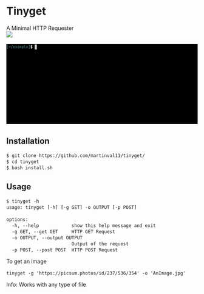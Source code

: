 # Tinyget
A Minimal HTTP Requester
<br>
<a target="_blank" href="LICENSE" title="License: GNU"><img src="https://img.shields.io/badge/License-GNU-green.svg"></a>

<p align="center">
<img src="https://github.com/martinval11/tinyget/blob/main/example/example.gif"/>
</p>

## Installation

```console
$ git clone https://github.com/martinval11/tinyget/
$ cd tinyget
$ bash install.sh
```

## Usage

```console
$ tinyget -h
usage: tinyget [-h] [-g GET] -o OUTPUT [-p POST]

options:
  -h, --help            show this help message and exit
  -g GET, --get GET     HTTP GET Request
  -o OUTPUT, --output OUTPUT
                        Output of the request
  -p POST, --post POST  HTTP POST Request
```

To get an image
```
tinyget -g 'https://picsum.photos/id/237/536/354' -o 'AnImage.jpg'
```
Info: Works with any type of file

